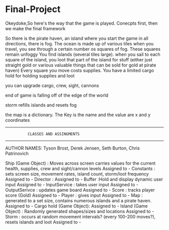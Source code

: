 # Final-Project

Okeydoke,So here's the way that the game is played. Conecpts first, then we make the final framework

So there is the pirate haven, an island where you start the game
in all directions, there is fog. The ocean is made up of various tiles
when you travel, you see through a certain number os squares of fog. These squares remain unfoggy
You find islands (several tiles large). when you sail to each square of the island, you loot that part
of the island for stuff (either just straight gold or various valuable things that can be sold for gold at pirate haven)
Every square you move costs supplies. You have a limited cargo hold for holding supplies and loot

you can upgrade cargo, crew, sight, cannons

end of game is falling off of the edge of the world

storm refills islands and resets fog


the map is a dictionary. The Key is the name and the value are x and y coordinates

______________________________________________________

              CLASSES AND ASSINGMENTS
______________________________________________________
AUTHOR NAMES: Tyson Brost, Derek Jensen, Seth Burton, Chris Patrinovich


Ship (Game Object) : Moves across screen carries values for the current health, supplies, crew and sight/cannon levels
    Assigned to - 
Constants : sets screen size, movement rates, island count, storm/loot frequency
    Assigned to - 
Director :
    Assigned to - 
Buffer :Hold and display dynamic user input
    Assigned to - 
InputService : takes user input
    Assigned to - 
OutputSerivce : updates game board
    Assigned to - 
Score : tracks player score (Gold)
    Assigned to - 
Player : gives input 
    Assigned to - 
Map : generated to a set size, contains numerous islands and a pirate haven.
    Assigned to - 
Cargo hold (Game Object):
    Assigned to -
Island (Game Object) : Randomly generated shapes/sizes and locations
    Assigned to - 
Storm : occurs at random movement intervals? (every 100-200 moves?), resets islands and loot
    Assigned to - 

